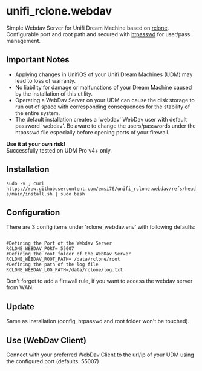 # unifi_rclone.webdav
Simple Webdav Server for Unifi Dream Machine based on [rclone](https://github.com/rclone/rclone).<br/>
Configurable port and root path and secured with [htpasswd](https://www.google.com/url?sa=t&source=web&rct=j&opi=89978449&url=https://httpd.apache.org/docs/2.4/programs/htpasswd.html&ved=2ahUKEwiSitum4J2JAxWQhf0HHbrRKpMQFnoECAgQAQ&usg=AOvVaw0G0UintjnVsjjMdJHERFxu) for user/pass management.

<h2>Important Notes</h2>
<ul>
<li>Applying changes in UnifiOS of your Unifi Dream Machines (UDM) may lead to loss of warranty.</li>
<li>No liability for damage or malfunctions of your Dream Machine caused by the installation of this utility.</li>
<li>Operating a WebDav Server on your UDM can cause the disk storage to run out of space with corresponding consequences for the stability of the entire system.</li>
<li>The default installation creates a 'webdav' WebDav user with default password 'webdav'. Be aware to change the users/passwords under the htpasswd file especially before opening ports of your firewall.</li>
</ul>
<b>Use it at your own risk!</b>
<br/>
Successfully tested on UDM Pro v4+ only.

<h2>Installation</h2>
<code>sudo -v ; curl https://raw.githubusercontent.com/emsi76/unifi_rclone.webdav/refs/heads/main/install.sh | sudo bash</code>

<h2>Configuration</h2>

There are 3 config items under 'rclone_webdav.env' with following defaults:

<code>
#Defining the Port of the Webdav Server
RCLONE_WEBDAV_PORT= 55007
#Defining the root folder of the WebDav Server
RCLONE_WEBDAV_ROOT_PATH= /data/rclone/root
#Defining the path of the log file
RCLONE_WEBDAV_LOG_PATH=/data/rclone/log.txt
</code>

Don't forget to add a firewall rule, if you want to access the webdav server from WAN.

<h2>Update</h2>
Same as Installation (config, htpasswd and root folder won't be touched).

<h2>Use (WebDav Client)</h2>
Connect with your preferred WebDav Client to the url/ip of your UDM using the configured port (defaults: 55007)

